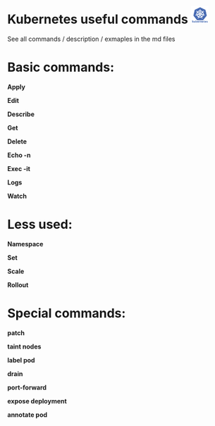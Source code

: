 # Kubernetes useful commands <img src="https://github.com/devicons/devicon/blob/master/icons/kubernetes/kubernetes-plain-wordmark.svg" title="Kubernetes" alt="Kubernetes" width="40" height="40" height="40"/>&nbsp;

See all commands / description / exmaples in the md files

Basic commands:
==============

**Apply**

**Edit**

**Describe**

**Get**

**Delete**

**Echo -n**

**Exec -it**

**Logs**

**Watch**

Less used:
==========

**Namespace**

**Set**

**Scale**

**Rollout**

Special commands:
=================

**patch**

**taint nodes**

**label pod**

**drain**

**port-forward**

**expose deployment**

**annotate pod**
